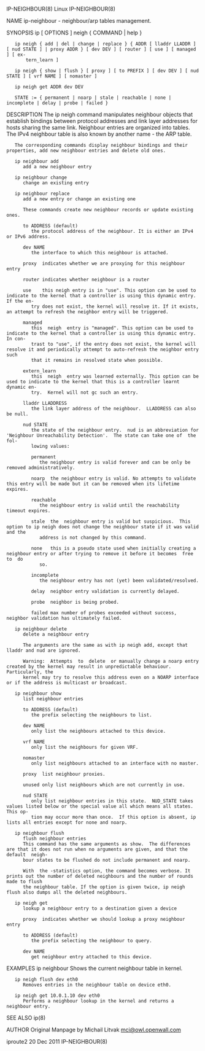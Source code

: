 IP-NEIGHBOUR(8)								     Linux							       IP-NEIGHBOUR(8)

NAME
       ip-neighbour - neighbour/arp tables management.

SYNOPSIS
       ip [ OPTIONS ] neigh  { COMMAND | help }

       ip neigh { add | del | change | replace } { ADDR [ lladdr LLADDR ] [ nud STATE ] | proxy ADDR } [ dev DEV ] [ router ] [ use ] [ managed ] [ ex‐
	       tern_learn ]

       ip neigh { show | flush } [ proxy ] [ to PREFIX ] [ dev DEV ] [ nud STATE ] [ vrf NAME ] [ nomaster ]

       ip neigh get ADDR dev DEV

       STATE := { permanent | noarp | stale | reachable | none | incomplete | delay | probe | failed }

DESCRIPTION
       The ip neigh command manipulates neighbour objects that establish bindings between protocol addresses and link layer addresses for hosts sharing the
       same link.  Neighbour entries are organized into tables. The IPv4 neighbour table is also known by another name - the ARP table.

       The corresponding commands display neighbour bindings and their properties, add new neighbour entries and delete old ones.

       ip neighbour add
	      add a new neighbour entry

       ip neighbour change
	      change an existing entry

       ip neighbour replace
	      add a new entry or change an existing one

	      These commands create new neighbour records or update existing ones.

	      to ADDRESS (default)
		     the protocol address of the neighbour. It is either an IPv4 or IPv6 address.

	      dev NAME
		     the interface to which this neighbour is attached.

	      proxy  indicates whether we are proxying for this neighbour entry

	      router indicates whether neighbour is a router

	      use    this neigh entry is in "use". This option can be used to indicate to the kernel that a controller is using this dynamic entry. If the en‐
		     try does not exist, the kernel will resolve it. If it exists, an attempt to refresh the neighbor entry will be triggered.

	      managed
		     this  neigh  entry is "managed". This option can be used to indicate to the kernel that a controller is using this dynamic entry. In con‐
		     trast to "use", if the entry does not exist, the kernel will resolve it and periodically attempt to auto-refresh the neighbor entry  such
		     that it remains in resolved state when possible.

	      extern_learn
		     this  neigh  entry was learned externally. This option can be used to indicate to the kernel that this is a controller learnt dynamic en‐
		     try.  Kernel will not gc such an entry.

	      lladdr LLADDRESS
		     the link layer address of the neighbour.  LLADDRESS can also be null.

	      nud STATE
		     the state of the neighbour entry.	nud is an abbreviation for 'Neighbour Unreachability Detection'.  The state can take one of  the  fol‐
		     lowing values:

		     permanent
			    the neighbour entry is valid forever and can be only be removed administratively.

		     noarp  the neighbour entry is valid. No attempts to validate this entry will be made but it can be removed when its lifetime expires.

		     reachable
			    the neighbour entry is valid until the reachability timeout expires.

		     stale  the	 neighbour entry is valid but suspicious.  This option to ip neigh does not change the neighbour state if it was valid and the
			    address is not changed by this command.

		     none   this is a pseudo state used when initially creating a neighbour entry or after trying to remove it before it becomes  free	to  do
			    so.

		     incomplete
			    the neighbour entry has not (yet) been validated/resolved.

		     delay  neighbor entry validation is currently delayed.

		     probe  neighbor is being probed.

		     failed max number of probes exceeded without success, neighbor validation has ultimately failed.

       ip neighbour delete
	      delete a neighbour entry

	      The arguments are the same as with ip neigh add, except that lladdr and nud are ignored.

	      Warning:	Attempts  to  delete  or manually change a noarp entry created by the kernel may result in unpredictable behaviour.  Particularly, the
	      kernel may try to resolve this address even on a NOARP interface or if the address is multicast or broadcast.

       ip neighbour show
	      list neighbour entries

	      to ADDRESS (default)
		     the prefix selecting the neighbours to list.

	      dev NAME
		     only list the neighbours attached to this device.

	      vrf NAME
		     only list the neighbours for given VRF.

	      nomaster
		     only list neighbours attached to an interface with no master.

	      proxy  list neighbour proxies.

	      unused only list neighbours which are not currently in use.

	      nud STATE
		     only list neighbour entries in this state.	 NUD_STATE takes values listed below or the special value all which means all states. This op‐
		     tion may occur more than once.  If this option is absent, ip lists all entries except for none and noarp.

       ip neighbour flush
	      flush neighbour entries
	      This command has the same arguments as show.  The differences are that it does not run when no arguments are given, and that the default	neigh‐
	      bour states to be flushed do not include permanent and noarp.

	      With  the -statistics option, the command becomes verbose. It prints out the number of deleted neighbours and the number of rounds made to flush
	      the neighbour table. If the option is given twice, ip neigh flush also dumps all the deleted neighbours.

       ip neigh get
	      lookup a neighbour entry to a destination given a device

	      proxy  indicates whether we should lookup a proxy neighbour entry

	      to ADDRESS (default)
		     the prefix selecting the neighbour to query.

	      dev NAME
		     get neighbour entry attached to this device.

EXAMPLES
       ip neighbour
	      Shows the current neighbour table in kernel.

       ip neigh flush dev eth0
	      Removes entries in the neighbour table on device eth0.

       ip neigh get 10.0.1.10 dev eth0
	      Performs a neighbour lookup in the kernel and returns a neighbour entry.

SEE ALSO
       ip(8)

AUTHOR
       Original Manpage by Michail Litvak <mci@owl.openwall.com>

iproute2								  20 Dec 2011							       IP-NEIGHBOUR(8)
